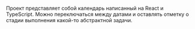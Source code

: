Проект представляет собой календарь написанный на React и TypeScript.
Можно переключаться между датами и оставлять отметку о стадии выполнения какой-то абстрактной задачи.